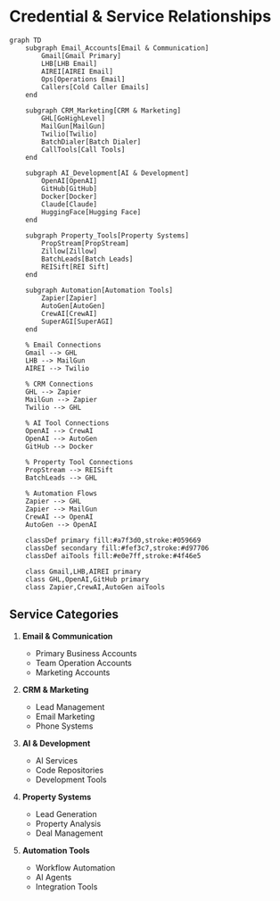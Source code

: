 # Credential & Service Relationships

```mermaid
graph TD
    subgraph Email_Accounts[Email & Communication]
        Gmail[Gmail Primary]
        LHB[LHB Email]
        AIREI[AIREI Email]
        Ops[Operations Email]
        Callers[Cold Caller Emails]
    end

    subgraph CRM_Marketing[CRM & Marketing]
        GHL[GoHighLevel]
        MailGun[MailGun]
        Twilio[Twilio]
        BatchDialer[Batch Dialer]
        CallTools[Call Tools]
    end

    subgraph AI_Development[AI & Development]
        OpenAI[OpenAI]
        GitHub[GitHub]
        Docker[Docker]
        Claude[Claude]
        HuggingFace[Hugging Face]
    end

    subgraph Property_Tools[Property Systems]
        PropStream[PropStream]
        Zillow[Zillow]
        BatchLeads[Batch Leads]
        REISift[REI Sift]
    end

    subgraph Automation[Automation Tools]
        Zapier[Zapier]
        AutoGen[AutoGen]
        CrewAI[CrewAI]
        SuperAGI[SuperAGI]
    end

    % Email Connections
    Gmail --> GHL
    LHB --> MailGun
    AIREI --> Twilio

    % CRM Connections
    GHL --> Zapier
    MailGun --> Zapier
    Twilio --> GHL

    % AI Tool Connections
    OpenAI --> CrewAI
    OpenAI --> AutoGen
    GitHub --> Docker

    % Property Tool Connections
    PropStream --> REISift
    BatchLeads --> GHL
    
    % Automation Flows
    Zapier --> GHL
    Zapier --> MailGun
    CrewAI --> OpenAI
    AutoGen --> OpenAI

    classDef primary fill:#a7f3d0,stroke:#059669
    classDef secondary fill:#fef3c7,stroke:#d97706
    classDef aiTools fill:#e0e7ff,stroke:#4f46e5

    class Gmail,LHB,AIREI primary
    class GHL,OpenAI,GitHub primary
    class Zapier,CrewAI,AutoGen aiTools
```

## Service Categories

1. **Email & Communication**
   - Primary Business Accounts
   - Team Operation Accounts
   - Marketing Accounts

2. **CRM & Marketing**
   - Lead Management
   - Email Marketing
   - Phone Systems

3. **AI & Development**
   - AI Services
   - Code Repositories
   - Development Tools

4. **Property Systems**
   - Lead Generation
   - Property Analysis
   - Deal Management

5. **Automation Tools**
   - Workflow Automation
   - AI Agents
   - Integration Tools 